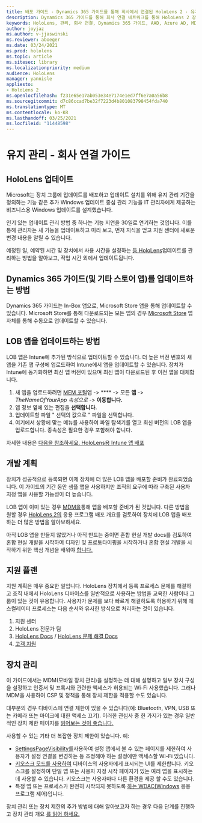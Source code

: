 ```yaml
---
title: 배포 가이드 - Dynamics 365 가이드를 통해 회사에서 연결된 HoloLens 2 - 유지 관리
description: Dynamics 365 가이드를 통해 회사 연결 네트워크를 통해 HoloLens 2 장치를 유지 관리하는 방법을 알아보세요.
keywords: HoloLens, 관리, 회사 연결, Dynamics 365 가이드, AAD, Azure AD, MDM, 모바일 장치 관리
author: joyjaz
ms.author: v-jjaswinski
ms.reviewer: aboeger
ms.date: 03/24/2021
ms.prod: hololens
ms.topic: article
ms.sitesec: library
ms.localizationpriority: medium
audience: HoloLens
manager: yannisle
appliesto:
- HoloLens 2
ms.openlocfilehash: f231e65e17ab053e34e7174e1ed7ff6e7a0a56b8
ms.sourcegitcommit: d7c86ccad7be32f7223d4b801083798454fda740
ms.translationtype: MT
ms.contentlocale: ko-KR
ms.lasthandoff: 03/25/2021
ms.locfileid: "11448598"
---
```

# <a name="maintain---corporate-connected-guide"></a>유지 관리 - 회사 연결 가이드

## <a name="update-hololens"></a>HoloLens 업데이트

Microsoft는 장치 그룹에 업데이트를 배포하고 업데이트 설치를 위해 유지 관리 기간을 정의하는 기능 같은 추가 Windows 업데이트 중심 관리 기능을 IT 관리자에게 제공하는 비즈니스용 Windows 업데이트를 설계했습니다.

인기 있는 업데이트 관리 방법 중 하나는 기능 지연을 30일로 연기하는 것입니다. 이를 통해 관리자는 새 기능을 업데이트하고 미리 보고, 먼저 지식을 얻고 지원 센터에 새로운 변경 내용을 알릴 수 있습니다.

예정된 일, 예약된 시간 및 장치에서 사용 시간을 설정하는 [등 HoloLens](https://docs.microsoft.com/hololens/hololens-updates)업데이트를 관리하는 방법을 알아보고, 작업 시간 외에서 업데이트됩니다.

## <a name="how-to-update-dynamics-365-guides-and-other-store-apps"></a>Dynamics 365 가이드(및 기타 스토어 앱)를 업데이트하는 방법

Dynamics 365 가이드는 In-Box 앱으로, Microsoft Store 앱을 통해 업데이트할 수 있습니다. Microsoft Store를 통해 다운로드되는 모든 앱의 경우 [Microsoft Store](https://docs.microsoft.com/hololens/holographic-store-apps#update-apps) 앱 자체를 통해 수동으로 업데이트할 수 있습니다.

## <a name="how-to-update-lob-apps"></a>LOB 앱을 업데이트하는 방법

LOB 앱은 Intune에 추가된 방식으로 업데이트할 수 있습니다. 더 높은 버전 번호의 새 앱을 기존 앱 구성에 업로드하여 Intune에서 앱을 업데이트할 수 있습니다. 장치가 Intune에 동기화하면 최신 앱 버전이 있으며 최신 앱이 다운로드된 후 이전 앱을 대체합니다.

1. 새 앱을 업로드하려면 [MEM 포털](https://endpoint.microsoft.com/#home)앱  ->  **** -> 모든 **앱**  ->  *TheNameOfYourApp 속성으로*  ->  **이동합니다.**
2. 앱 정보 옆에 있는 편집을 **선택합니다.**
3. 업데이트할 파일 &quot; 선택의 값으로 &quot; 파일을 선택합니다.
4. 여기에서 상황에 맞는 메뉴를 사용하여 파일 탐색기를 열고 최신 버전의 LOB 앱을 업로드합니다. 종속성은 필요한 경우 포함해야 합니다.

자세한 내용은 [다음을 참조하세요. HoloLens용 Intune 앱 배포](https://docs.microsoft.com/hololens/app-deploy-intune)

## <a name="development-plan"></a>개발 계획

장치가 성공적으로 등록되면 이제 장치에 더 많은 LOB 앱을 배포할 준비가 완료되었습니다. 이 가이드의 기간 동안 샘플 앱을 사용하지만 조직의 요구에 따라 구축된 사용자 지정 앱을 사용할 가능성이 더 높습니다.

LOB 앱이 이미 있는 경우 [MDM을](https://docs.microsoft.com/hololens/app-deploy-intune)통해 앱을 배포할 준비가 된 것입니다. 다른 방법을 원할 경우 [HoloLens 2의](https://docs.microsoft.com/hololens/app-deploy-overview) 응용 프로그램 배포 개요를 검토하여 장치에 LOB 앱을 배포하는 더 많은 방법을 알아보하세요.

아직 LOB 앱을 만들지 않았거나 아직 만드는 중이면 혼합 현실 개발 docs를 [](https://docs.microsoft.com/windows/mixed-reality/design/design) 검토하여 혼합 현실 개발을 시작하여 디자인 및 프로토타이핑을 시작하거나 혼합 현실 개발을 시작하기 위한 핵심 개념을 배워야 [합니다.](https://docs.microsoft.com/windows/mixed-reality/discover/get-started-with-mr)

## <a name="support-plan"></a>지원 플랜

지원 계획은 매우 중요한 일입니다. HoloLens 장치에서 등록 프로세스 문제를 해결하고 조직 내에서 HoloLens 디바이스를 일반적으로 사용하는 방법을 교육한 사람이나 그룹이 있는 것이 유용합니다. 사용자가 문제를 보다 빠르게 해결하도록 허용하기 위해 에스컬레이터 프로세스는 다음 순서와 유사한 방식으로 처리하는 것이 있습니다.

1. 지원 센터
2. HoloLens 전문가 팀
3. [HoloLens Docs](https://docs.microsoft.com/hololens/)  /  [HoloLens 문제 해결 Docs](https://docs.microsoft.com/hololens/hololens-troubleshooting)
4. [고객 지원](https://support.serviceshub.microsoft.com/supportforbusiness/create?sapId=e9391227-fa6d-927b-0fff-f96288631b8f)

## <a name="device-management"></a>장치 관리

이 가이드에서는 MDM(모바일 장치 관리)을 설정하는 데 대해 설명하고 일부 장치 구성을 설정하고 인증서 및 프록시와 관련한 액세스가 허용되는 Wi-Fi 사용했습니다. 그러나 MDM을 사용하여 CSP 및 정책을 통해 장치 제한을 적용할 수도 있습니다.

대부분의 경우 디바이스에 연결 제한이 있을 수 있습니다(예: Bluetooth, VPN, USB 또는 카메라 또는 마이크에 대한 액세스 끄기). 이러한 관심사 중 한 가지가 있는 경우 일반적인 장치 제한 페이지를 [읽어보는 것이 좋습니다.](https://docs.microsoft.com/hololens/hololens-common-device-restrictions)

사용할 수 있는 기타 더 복잡한 장치 제한이 있습니다. 예:

- [SettingsPageVisibility를](https://docs.microsoft.com/hololens/settings-uri-list)사용하여 설정 앱에서 볼 수 있는 페이지를 제한하여 사용자가 설정 연결을 변경하는 등 조정해야 하는 설정에만 액세스할 Wi-Fi 있습니다.
- [키오스크 모드를 사용하여](https://docs.microsoft.com/hololens/hololens-kiosk) 디바이스의 사용자에게 표시되는 UI를 제한합니다. 키오스크를 설정하여 단일 앱 또는 사용자 지정 시작 페이지가 있는 여러 앱을 표시하는 데 사용할 수 있습니다. 키오스크는 사용자마다 다른 환경을 제공 할 수도 있습니다.
- 특정 앱 또는 프로세스가 완전히 시작되지 못하도록 [하는 WDAC(Windows](https://docs.microsoft.com/hololens/windows-defender-application-control-wdac) 응용 프로그램 제어)입니다.

장치 관리 또는 장치 제한의 추가 방법에 대해 알아보고자 하는 경우 다음 단계를 진행하고 장치 관리 개요 [를 읽어 하세요.](https://docs.microsoft.com/hololens/hololens-csp-policy-overview)





